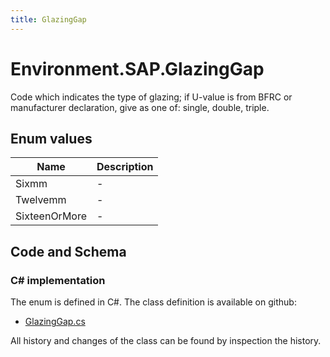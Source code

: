 ```yaml
---
title: GlazingGap
---
```


# Environment.SAP.GlazingGap

Code which indicates the type of glazing; if U-value is from BFRC or manufacturer declaration, give as one of: single, double, triple.

## Enum values

| Name            | Description                                                    |
|-----------------|----------------------------------------------------------------|
| Sixmm |  -  |
| Twelvemm |  -  |
| SixteenOrMore |  -  |


## Code and Schema

### C# implementation

The enum is defined in C#. The class definition is available on github:

- [GlazingGap.cs](https://github.com/BHoM/SAP_Toolkit/blob/develop/SAP_oM/Enums/GlazingGap.cs)

All history and changes of the class can be found by inspection the history.
